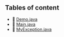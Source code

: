 ## Tables of content
- 📄 [Demo.java](./Demo.java)
- 📄 [Main.java](./Main.java)
- 📄 [MyException.java](./MyException.java)
